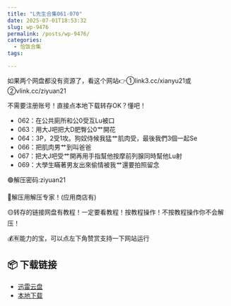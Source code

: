 ```yaml
---
title: "L先生合集061-070"
date: 2025-07-01T18:53:32
slug: wp-9476
permalink: /posts/wp-9476/
categories:
  - 恰饭合集
tags:

---
```


如果两个网盘都没有资源了，看这个网站👉①link3.cc/xianyu21或②vlink.cc/ziyuan21

不需要注册账号！直接点本地下载转存OK？懂吧！

*   062：在公共廁所和公0受互Lu被口
*   063：用大J吧把大D肥臀公0艹開花
*   064：3P，2受1攻。狗奴侍候我猛艹肌肉受，最後我們3個一起Se
*   066：把肌肉男艹到叫爸爸
*   067：把大J吧受艹開再用手指幫他按摩前列腺同時幫他Lu射
*   069：大學生瞞著男友出來偷情被我艹還要拍照留念

🟢解压密码:ziyuan21

🔵解压用解压专家！(应用商店有)

🟡转存的链接网盘有教程！一定要看教程！按教程操作！不按教程操作你不会解压！

💰🈶能力的宝，可以点左下角赞赏支持一下网站运行

## 📦 下载链接
- [迅雷云盘](https://blziyuan21.com/pay-download/9476?key=79cb9c6015&down_id=0)
- [本地下载](https://blziyuan21.com/pay-download/9476?key=79cb9c6015&down_id=1)

